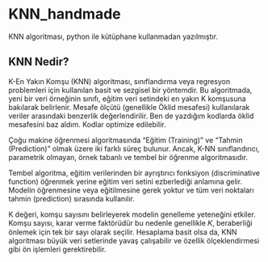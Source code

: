 # KNN_handmade
KNN algoritması, python ile kütüphane kullanmadan yazılmıştır. 

## KNN Nedir?
K-En Yakın Komşu (KNN) algoritması, sınıflandırma veya regresyon problemleri için kullanılan basit ve sezgisel bir yöntemdir. 
Bu algoritmada, yeni bir veri örneğinin sınıfı, eğitim veri setindeki en yakın K komşusuna bakılarak belirlenir. Mesafe ölçütü (genellikle Öklid mesafesi) kullanılarak veriler arasındaki benzerlik değerlendirilir. Ben de yazdığım kodlarda öklid mesafesini baz aldım.
Kodlar optimize edilebilir.

Çoğu makine öğrenmesi algoritmasında “Eğitim (Training)” ve “Tahmin (Prediction)” olmak üzere iki farklı süreç bulunur.
Ancak, K-NN sınıflandırıcı, parametrik olmayan, örnek tabanlı ve tembel bir öğrenme algoritmasıdır.

Tembel algoritma, eğitim verilerinden bir ayrıştırıcı fonksiyon (discriminative function) öğrenmek yerine eğitim veri setini ezberlediği anlamına gelir. Modelin öğrenmesine veya eğitilmesine gerek yoktur ve tüm veri noktaları tahmin (prediction) sırasında kullanılır.

K değeri, komşu sayısını belirleyerek modelin genelleme yeteneğini etkiler.
Komşu sayısı, karar verme faktörüdür bu nedenle genellikle 𝐾, beraberliği önlemek için tek bir sayı olarak seçilir.
Hesaplama basit olsa da, KNN algoritması büyük veri setlerinde yavaş çalışabilir ve özellik ölçeklendirmesi gibi ön işlemleri gerektirebilir.
